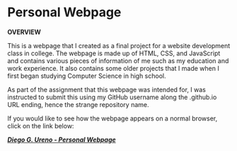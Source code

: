 # Personal Webpage

__OVERVIEW__

This is a webpage that I created as a final project for a website development class in college. The webpage is made up of HTML, CSS, and JavaScript and contains various pieces of information of me such as my education and work experience. It also contains some older projects that I made when I first began studying Computer Science in high school.

As part of the assignment that this webpage was intended for, I was instructed to submit this using my GitHub username along the .github.io URL ending, hence the strange repository name. 

If you would like to see how the webpage appears on a normal browser, click on the link below:

[__*Diego G. Ureno - Personal Webpage*__](dieure334.github.io)
